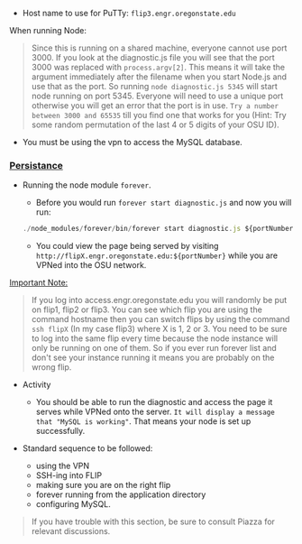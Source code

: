 - Host name to use for PuTTy: `flip3.engr.oregonstate.edu`

When running Node:

> Since this is running on a shared machine, everyone cannot use port 3000. If you look at the diagnostic.js file you will see that the port 3000 was replaced with `process.argv[2]`. This means it will take the argument immediately after the filename when you start Node.js and use that as the port. So running `node diagnostic.js 5345` will start node running on port 5345. Everyone will need to use a unique port otherwise you will get an error that the port is in use. `Try a number between 3000 and 65535` till you find one that works for you (Hint: Try some random permutation of the last 4 or 5 digits of your OSU ID).

- You must be using the vpn to access the MySQL database.

### <u>Persistance</u>

- Running the node module `forever`.

  - Before you would run `forever start diagnostic.js` and now you will run:

  ```javascript
  ./node_modules/forever/bin/forever start diagnostic.js ${portNumber}
  ```

  - You could view the page being served by visiting `http://flipX.engr.oregonstate.edu:${portNumber}` while you are VPNed into the OSU network.

<u>Important Note:</u>

> If you log into access.engr.oregonstate.edu you will randomly be put on flip1, flip2 or flip3. You can see which flip you are using the command hostname then you can switch flips by using the command `ssh flipX` (In my case flip3) where X is 1, 2 or 3. You need to be sure to log into the same flip every time because the node instance will only be running on one of them. So if you ever run forever list and don't see your instance running it means you are probably on the wrong flip.

- Activity

  - You should be able to run the diagnostic and access the page it serves while VPNed onto the server. `It will display a message that "MySQL is working"`. That means your node is set up successfully.

- Standard sequence to be followed:
  - using the VPN
  - SSH-ing into FLIP
  - making sure you are on the right flip
  - forever running from the application directory
  - configuring MySQL.

> If you have trouble with this section, be sure to consult Piazza for relevant discussions.
